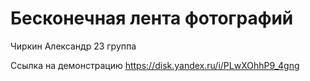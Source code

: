 # Бесконечная лента фотографий 
Чиркин Александр 23 группа

Ссылка на демонстрацию 
https://disk.yandex.ru/i/PLwXOhhP9_4gng

